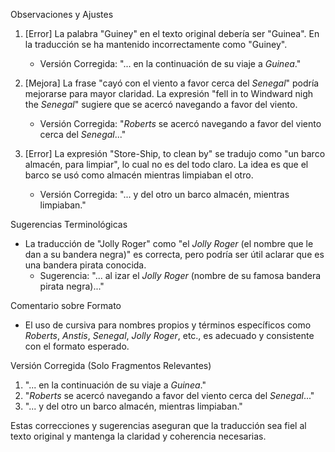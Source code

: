 Observaciones y Ajustes

1. [Error] La palabra "Guiney" en el texto original debería ser "Guinea". En la traducción se ha mantenido incorrectamente como "Guiney".
   - Versión Corregida: "... en la continuación de su viaje a *Guinea*."

2. [Mejora] La frase "cayó con el viento a favor cerca del *Senegal*" podría mejorarse para mayor claridad. La expresión "fell in to Windward nigh the *Senegal*" sugiere que se acercó navegando a favor del viento.
   - Versión Corregida: "*Roberts* se acercó navegando a favor del viento cerca del *Senegal*..."

3. [Error] La expresión "Store-Ship, to clean by" se tradujo como "un barco almacén, para limpiar", lo cual no es del todo claro. La idea es que el barco se usó como almacén mientras limpiaban el otro.
   - Versión Corregida: "... y del otro un barco almacén, mientras limpiaban."

Sugerencias Terminológicas

- La traducción de "Jolly Roger" como "el *Jolly Roger* (el nombre que le dan a su bandera negra)" es correcta, pero podría ser útil aclarar que es una bandera pirata conocida.
  - Sugerencia: "... al izar el *Jolly Roger* (nombre de su famosa bandera pirata negra)..."

Comentario sobre Formato

- El uso de cursiva para nombres propios y términos específicos como *Roberts*, *Anstis*, *Senegal*, *Jolly Roger*, etc., es adecuado y consistente con el formato esperado.

Versión Corregida (Solo Fragmentos Relevantes)

1. "... en la continuación de su viaje a *Guinea*."
2. "*Roberts* se acercó navegando a favor del viento cerca del *Senegal*..."
3. "... y del otro un barco almacén, mientras limpiaban."

Estas correcciones y sugerencias aseguran que la traducción sea fiel al texto original y mantenga la claridad y coherencia necesarias.